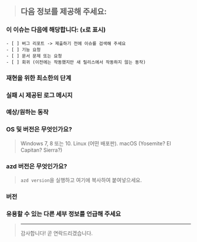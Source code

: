 <!--
다음 템플릿을 통해 충분한 정보가 제공되지 않으면 이슈가 추가적인 고려나 조사 없이 종료될 수 있습니다.
-->
> 다음 정보를 제공해 주세요:
> ---------------------------------------------------------------

### 이 이슈는 다음에 해당합니다: (`x`로 표시)
```
- [ ] 버그 리포트 -> 제출하기 전에 이슈를 검색해 주세요
- [ ] 기능 요청
- [ ] 문서 문제 또는 요청
- [ ] 회귀 (이전에는 작동했지만 새 릴리스에서 작동하지 않는 동작)
```

### 재현을 위한 최소한의 단계
>

### 실패 시 제공된 로그 메시지
>

### 예상/원하는 동작
>

### OS 및 버전은 무엇인가요?
> Windows 7, 8 또는 10. Linux (어떤 배포판). macOS (Yosemite? El Capitan? Sierra?)

### azd 버전은 무엇인가요?
> `azd version`을 실행하고 여기에 복사하여 붙여넣으세요.

### 버전
>

### 유용할 수 있는 다른 세부 정보를 언급해 주세요

> ---------------------------------------------------------------
> 감사합니다! 곧 연락드리겠습니다.
